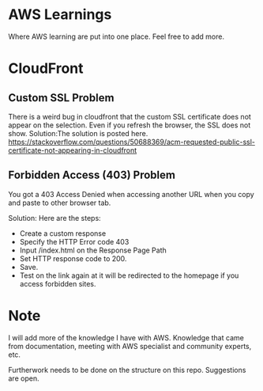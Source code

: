 # AWS Learnings
Where AWS learning are put into one place. Feel free to add more.

# CloudFront
## Custom SSL Problem
There is a weird bug in cloudfront that the custom SSL certificate does not appear on the selection. Even if you refresh the browser, the SSL does not show.
Solution:The solution is posted here. https://stackoverflow.com/questions/50688369/acm-requested-public-ssl-certificate-not-appearing-in-cloudfront

## Forbidden Access (403) Problem
You got a 403 Access Denied when accessing another URL when you copy and paste to other browser tab.

Solution: Here are the steps:
* Create a custom response
* Specify the HTTP Error code 403
* Input /index.html on the Response Page Path
* Set HTTP response code to 200.
* Save.
* Test on the link again at it will be redirected to the homepage if you access forbidden sites.

# Note
I will add more of the knowledge I have with AWS. Knowledge that came from documentation, meeting with AWS specialist and community experts, etc. 

Furtherwork needs to be done on the structure on this repo. Suggestions are open.
